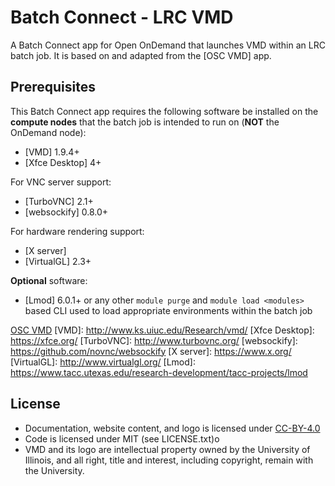 # Batch Connect - LRC VMD

A Batch Connect app for Open OnDemand that launches VMD within an LRC
batch job. It is based on and adapted from the [OSC VMD] app.

## Prerequisites

This Batch Connect app requires the following software be installed on the
**compute nodes** that the batch job is intended to run on (**NOT** the
OnDemand node):

- [VMD] 1.9.4+
- [Xfce Desktop] 4+

For VNC server support:

- [TurboVNC] 2.1+
- [websockify] 0.8.0+

For hardware rendering support:

- [X server]
- [VirtualGL] 2.3+

**Optional** software:

- [Lmod] 6.0.1+ or any other `module purge` and `module load <modules>` based
  CLI used to load appropriate environments within the batch job

[OSC VMD](https://github.com/OSC/bc_osc_vmd)
[VMD]: http://www.ks.uiuc.edu/Research/vmd/
[Xfce Desktop]: https://xfce.org/
[TurboVNC]: http://www.turbovnc.org/
[websockify]: https://github.com/novnc/websockify
[X server]: https://www.x.org/
[VirtualGL]: http://www.virtualgl.org/
[Lmod]: https://www.tacc.utexas.edu/research-development/tacc-projects/lmod

## License

* Documentation, website content, and logo is licensed under
  [CC-BY-4.0](https://creativecommons.org/licenses/by/4.0/)
* Code is licensed under MIT (see LICENSE.txt)o
* VMD and its logo are intellectual property owned by the University of Illinois, and all right, 
title and interest, including copyright, remain with the University.
